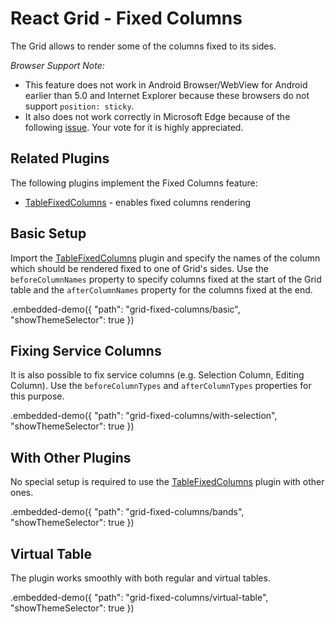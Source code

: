# React Grid - Fixed Columns

The Grid allows to render some of the columns fixed to its sides.

*Browser Support Note:*

- This feature does not work in Android Browser/WebView for Android earlier than 5.0 and Internet Explorer because these browsers do not support `position: sticky`.
- It also does not work correctly in Microsoft Edge because of the following [issue](https://developer.microsoft.com/en-us/microsoft-edge/platform/issues/16792336/). Your vote for it is highly appreciated.

## Related Plugins

The following plugins implement the Fixed Columns feature:

- [TableFixedColumns](../reference/table-fixed-columns.md) - enables fixed columns rendering

## Basic Setup

Import the [TableFixedColumns](../reference/table-fixed-columns.md) plugin and specify the names of the column which should be rendered fixed to one of Grid's sides. Use the `beforeColumnNames` property to specify columns fixed at the start of the Grid table and the `afterColumnNames` property for the columns fixed at the end.

.embedded-demo({ "path": "grid-fixed-columns/basic", "showThemeSelector": true })

## Fixing Service Columns

It is also possible to fix service columns (e.g. Selection Column, Editing Column). Use the `beforeColumnTypes` and `afterColumnTypes` properties for this purpose.

.embedded-demo({ "path": "grid-fixed-columns/with-selection", "showThemeSelector": true })

## With Other Plugins

No special setup is required to use the [TableFixedColumns](../reference/table-fixed-columns.md) plugin with other ones.

.embedded-demo({ "path": "grid-fixed-columns/bands", "showThemeSelector": true })

## Virtual Table

The plugin works smoothly with both regular and virtual tables.

.embedded-demo({ "path": "grid-fixed-columns/virtual-table", "showThemeSelector": true })
